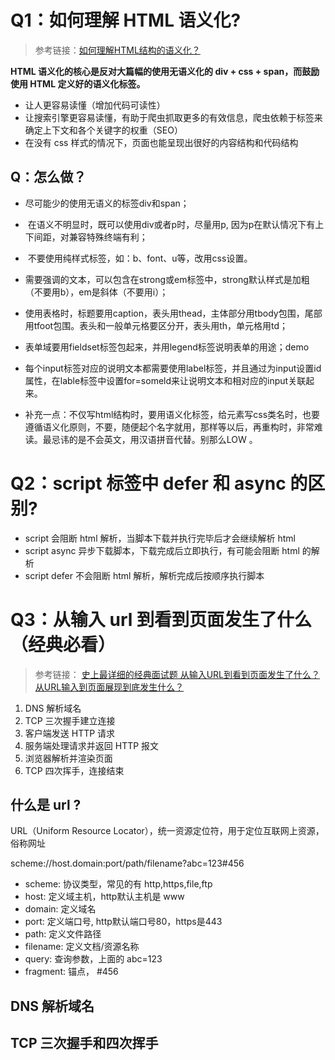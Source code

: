 # Q1：如何理解 HTML 语义化?

> 参考链接：[如何理解HTML结构的语义化？](https://www.jianshu.com/p/6bc1fc059b51)

**HTML 语义化的核心是反对大篇幅的使用无语义化的 div + css + span，而鼓励使用 HTML 定义好的语义化标签。**

- 让人更容易读懂（增加代码可读性）
- 让搜索引擎更容易读懂，有助于爬虫抓取更多的有效信息，爬虫依赖于标签来确定上下文和各个关键字的权重（SEO）
- 在没有 css 样式的情况下，页面也能呈现出很好的内容结构和代码结构

## Q：怎么做？

- 尽可能少的使用无语义的标签div和span；

-  在语义不明显时，既可以使用div或者p时，尽量用p, 因为p在默认情况下有上下间距，对兼容特殊终端有利；

-  不要使用纯样式标签，如：b、font、u等，改用css设置。

-  需要强调的文本，可以包含在strong或em标签中，strong默认样式是加粗（不要用b），em是斜体（不要用i）；

-  使用表格时，标题要用caption，表头用thead，主体部分用tbody包围，尾部用tfoot包围。表头和一般单元格要区分开，表头用th，单元格用td；

- 表单域要用fieldset标签包起来，并用legend标签说明表单的用途；demo

- 每个input标签对应的说明文本都需要使用label标签，并且通过为input设置id属性，在lable标签中设置for=someld来让说明文本和相对应的input关联起来。

- 补充一点：不仅写html结构时，要用语义化标签，给元素写css类名时，也要遵循语义化原则，不要，随便起个名字就用，那样等以后，再重构时，非常难读。最忌讳的是不会英文，用汉语拼音代替。别那么LOW 。



# Q2：script 标签中 defer 和 async 的区别?

- script 会阻断 html 解析，当脚本下载并执行完毕后才会继续解析 html
- script async 异步下载脚本，下载完成后立即执行，有可能会阻断 html 的解析
- script defer 不会阻断 html 解析，解析完成后按顺序执行脚本

# Q3：从输入 url 到看到页面发生了什么（经典必看）

> 参考链接：
> [史上最详细的经典面试题 从输入URL到看到页面发生了什么？](https://juejin.cn/post/6844903832435032072)
> [从URL输入到页面展现到底发生什么？](https://juejin.cn/post/6844903784229896199)

1. DNS 解析域名
2. TCP 三次握手建立连接
3. 客户端发送 HTTP 请求
4. 服务端处理请求并返回 HTTP 报文
5. 浏览器解析并渲染页面
6. TCP 四次挥手，连接结束

 ## 什么是 url ?

URL（Uniform Resource Locator），统一资源定位符，用于定位互联网上资源，俗称网址

scheme://host.domain:port/path/filename?abc=123#456

- scheme: 协议类型，常见的有 http,https,file,ftp
- host: 定义域主机，http默认主机是 www
- domain: 定义域名
- port: 定义端口号, http默认端口号80，https是443
- path: 定义文件路径
- filename: 定义文档/资源名称
- query: 查询参数，上面的 abc=123
- fragment: 锚点， #456

## DNS 解析域名

## TCP 三次握手和四次挥手


